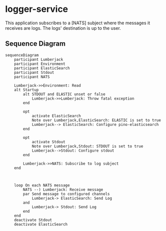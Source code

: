 <!-- SPDX-License-Identifier: Apache-2.0 -->

# logger-service

This application subscribes to a [NATS] subject where the messages it receives are logs. The logs' destination is up to the user.

## Sequence Diagram

```mermaid
sequenceDiagram
    participant Lumberjack
    participant Environment
    participant ElasticSearch
    participant Stdout
    participant NATS

    Lumberjack->>Environment: Read
    alt Startup
        alt STDOUT and ELASTIC unset or false
            Lumberjack->>Lumberjack: Throw fatal exception
        end

        opt
            activate ElasticSearch
            Note over Lumberjack,ElasticSearch: ELASTIC is set to true
            Lumberjack--> ElasticSearch: Configure pino-elasticsearch
        end

        opt
            activate Stdout          
            Note over Lumberjack,Stdout: STDOUT is set to true
            Lumberjack-->Stdout: Configure stdout
        end

        Lumberjack->>NATS: Subscribe to log subject
    end

    

    loop On each NATS message 
        NATS --) Lumberjack: Receive message
        par Send message to configured channels
            Lumberjack-> ElasticSearch: Send Log
        and 
            Lumberjack-> Stdout: Send Log
        end
    end
    deactivate Stdout
    deactivate ElasticSearch
```
